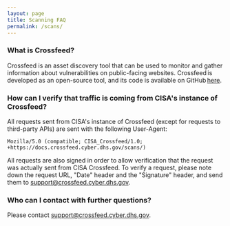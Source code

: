 ```yaml
---
layout: page
title: Scanning FAQ
permalink: /scans/
---
```


### What is Crossfeed?

Crossfeed is an asset discovery tool that can be used to monitor and gather information about vulnerabilities on public-facing websites. Crossfeed is developed as an open-source tool, and its code is available on GitHub [here](https://github.com/cisagov/crossfeed).

### How can I verify that traffic is coming from CISA's instance of Crossfeed?

All requests sent from CISA's instance of Crossfeed (except for requests to third-party APIs) are sent with the following User-Agent:

```
Mozilla/5.0 (compatible; CISA_Crossfeed/1.0; +https://docs.crossfeed.cyber.dhs.gov/scans/)
```

All requests are also signed in order to allow verification that the request was actually sent from CISA Crossfeed. To verify a request, please note down the request URL, "Date" header and the "Signature" header, and send them to <a href="mailto:support@crossfeed.cyber.dhs.gov">support@crossfeed.cyber.dhs.gov</a>.

### Who can I contact with further questions?

Please contact <a href="mailto:support@crossfeed.cyber.dhs.gov">support@crossfeed.cyber.dhs.gov</a>.